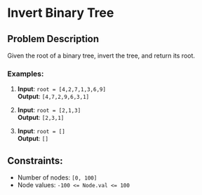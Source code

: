 # Invert Binary Tree

## Problem Description
Given the root of a binary tree, invert the tree, and return its root.

### Examples:
1. **Input**: `root = [4,2,7,1,3,6,9]`  
   **Output**: `[4,7,2,9,6,3,1]`

2. **Input**: `root = [2,1,3]`  
   **Output**: `[2,3,1]`

3. **Input**: `root = []`  
   **Output**: `[]`

## Constraints:
- Number of nodes: `[0, 100]`
- Node values: `-100 <= Node.val <= 100`
